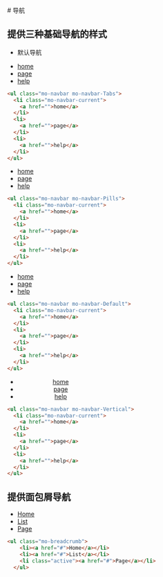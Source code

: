 <link rel="stylesheet" href="http://localhost:8080/src/definitions/view/navbar/navbar.min.css">
<link rel="stylesheet" href="http://localhost:8080/src/definitions/view/navbar/breadcrumb.min.css">
<style>
  .mo-navbar-Vertical{width:200px; text-align:center;}
  </style>
# 导航

## 提供三种基础导航的样式

- 默认导航
<div class="example-prev">
        <a href="javascript:;" title="查看代码" class="example-prev-code"></a>
<ul class="mo-navbar mo-navbar-Tabs">
    <li class="mo-navbar-current">
      <a href="">home</a>
    </li>
    <li>
      <a href="">page</a>
    </li>
    <li>
      <a href="">help</a>
    </li>
  </ul>
  </div>

  ```html
  <ul class="mo-navbar mo-navbar-Tabs">
    <li class="mo-navbar-current">
      <a href="">home</a>
    </li>
    <li>
      <a href="">page</a>
    </li>
    <li>
      <a href="">help</a>
    </li>
  </ul>
  ```
<div class="example-prev">
        <a href="javascript:;" title="查看代码" class="example-prev-code"></a>
  <ul class="mo-navbar mo-navbar-Pills">
    <li class="mo-navbar-current">
      <a href="">home</a>
    </li>
    <li>
      <a href="">page</a>
    </li>
    <li>
      <a href="">help</a>
    </li>
  </ul>
  </div>

  ```html
  <ul class="mo-navbar mo-navbar-Pills">
    <li class="mo-navbar-current">
      <a href="">home</a>
    </li>
    <li>
      <a href="">page</a>
    </li>
    <li>
      <a href="">help</a>
    </li>
  </ul>
  ```
<div class="example-prev">
        <a href="javascript:;" title="查看代码" class="example-prev-code"></a>
  <ul class="mo-navbar mo-navbar-Default">
    <li class="mo-navbar-current">
      <a href="">home</a>
    </li>
    <li>
      <a href="">page</a>
    </li>
    <li>
      <a href="">help</a>
    </li>
  </ul>
  </div>

  ```html
  <ul class="mo-navbar mo-navbar-Default">
    <li class="mo-navbar-current">
      <a href="">home</a>
    </li>
    <li>
      <a href="">page</a>
    </li>
    <li>
      <a href="">help</a>
    </li>
  </ul>
  ```

  <div class="example-prev">
        <a href="javascript:;" title="查看代码" class="example-prev-code"></a>
  <ul class="mo-navbar mo-navbar-Vertical">
    <li class="mo-navbar-current">
      <a href="">home</a>
    </li>
    <li>
      <a href="">page</a>
    </li>
    <li>
      <a href="">help</a>
    </li>
  </ul>
  </div>

  ```html
  <ul class="mo-navbar mo-navbar-Vertical">
    <li class="mo-navbar-current">
      <a href="">home</a>
    </li>
    <li>
      <a href="">page</a>
    </li>
    <li>
      <a href="">help</a>
    </li>
  </ul>
  ```

  ## 提供面包屑导航
<div class="example-prev">
<a href="javascript:;" title="查看代码" class="example-prev-code"></a>
<ul class="mo-breadcrumb">
    <li><a href="#">Home</a></li>
    <li><a href="#">List</a></li>
    <li class="active"><a href="#">Page</a></li>
  </ul>
  </div>

```html
<ul class="mo-breadcrumb">
    <li><a href="#">Home</a></li>
    <li><a href="#">List</a></li>
    <li class="active"><a href="#">Page</a></li>
  </ul>
```
